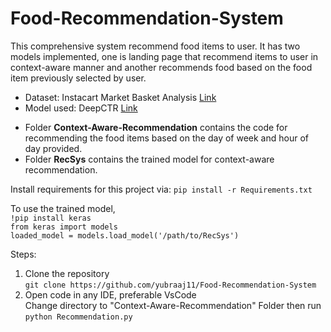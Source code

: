 # Food-Recommendation-System
This comprehensive system recommend food items to user. It has two models implemented, one is landing page that recommend items to user in context-aware manner and another recommends food based on the food item previously selected by user.

* Dataset: Instacart Market Basket Analysis [Link](https://www.kaggle.com/competitions/instacart-market-basket-analysis)  
* Model used: DeepCTR [Link](https://github.com/shenweichen/DeepCTR)

- Folder **Context-Aware-Recommendation** contains the code for recommending the food items based on the day of week and hour of day provided.  
- Folder **RecSys** contains the trained model for context-aware recommendation.  

Install requirements for this project via:
`pip install -r Requirements.txt`
  
 To use the trained model,  
`!pip install keras`  
`from keras import models`  
`loaded_model = models.load_model('/path/to/RecSys')`

Steps:
1. Clone the repository  
`git clone https://github.com/yubraaj11/Food-Recommendation-System`  
2. Open code in any IDE, preferable VsCode  
Change directory to "Context-Aware-Recommendation" Folder then run  
`python Recommendation.py`
